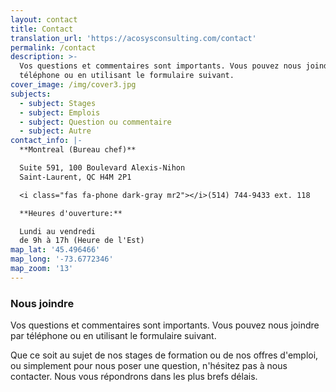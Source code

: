 ```yaml
---
layout: contact
title: Contact
translation_url: 'https://acosysconsulting.com/contact'
permalink: /contact
description: >-
  Vos questions et commentaires sont importants. Vous pouvez nous joindre par
  téléphone ou en utilisant le formulaire suivant.
cover_image: /img/cover3.jpg
subjects:
  - subject: Stages
  - subject: Emplois
  - subject: Question ou commentaire
  - subject: Autre
contact_info: |-
  **Montreal (Bureau chef)**

  Suite 591, 100 Boulevard Alexis-Nihon  
  Saint-Laurent, QC H4M 2P1

  <i class="fas fa-phone dark-gray mr2"></i>(514) 744-9433 ext. 118  

  **Heures d'ouverture:**

  Lundi au vendredi  
  de 9h à 17h (Heure de l'Est)
map_lat: '45.496466'
map_long: '-73.6772346'
map_zoom: '13'
---
```

### Nous joindre

Vos questions et commentaires sont importants. Vous pouvez nous joindre par téléphone ou en utilisant le formulaire suivant.

Que ce soit au sujet de nos stages de formation ou de nos offres d'emploi, ou simplement pour nous poser une question, n'hésitez pas à nous contacter. Nous vous répondrons dans les plus brefs délais.
